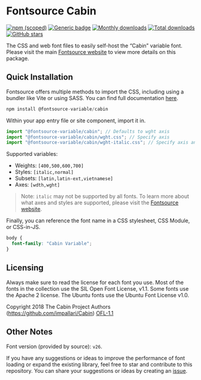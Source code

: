 # Fontsource Cabin

[![npm (scoped)](https://img.shields.io/npm/v/@fontsource-variable/cabin?color=brightgreen)](https://www.npmjs.com/package/@fontsource-variable/cabin) [![Generic badge](https://img.shields.io/badge/fontsource-passing-brightgreen)](https://github.com/fontsource/fontsource) [![Monthly downloads](https://badgen.net/npm/dm/@fontsource-variable/cabin)](https://github.com/fontsource/fontsource) [![Total downloads](https://badgen.net/npm/dt/@fontsource-variable/cabin)](https://github.com/fontsource/fontsource) [![GitHub stars](https://img.shields.io/github/stars/fontsource/fontsource.svg?style=social&label=Star)](https://github.com/fontsource/fontsource/stargazers)

The CSS and web font files to easily self-host the “Cabin” variable font. Please visit the main [Fontsource website](https://fontsource.org/fonts/cabin) to view more details on this package.

## Quick Installation

Fontsource offers multiple methods to import the CSS, including using a bundler like Vite or using SASS. You can find full documentation [here](https://fontsource.org/docs/getting-started/introduction).

```javascript
npm install @fontsource-variable/cabin
```

Within your app entry file or site component, import it in.

```javascript
import "@fontsource-variable/cabin"; // Defaults to wght axis
import "@fontsource-variable/cabin/wght.css"; // Specify axis
import "@fontsource-variable/cabin/wght-italic.css"; // Specify axis and style
```

Supported variables:
- Weights: `[400,500,600,700]`
- Styles: `[italic,normal]`
- Subsets: `[latin,latin-ext,vietnamese]`
- Axes: `[wdth,wght]`

> Note: `italic` may not be supported by all fonts. To learn more about what axes and styles are supported, please visit the [Fontsource website](https://fontsource.org/fonts/cabin).

Finally, you can reference the font name in a CSS stylesheet, CSS Module, or CSS-in-JS.

```css
body {
  font-family: "Cabin Variable";
}
```

## Licensing
Always make sure to read the license for each font you use. Most of the fonts in the collection use the SIL Open Font License, v1.1. Some fonts use the Apache 2 license. The Ubuntu fonts use the Ubuntu Font License v1.0.

Copyright 2018 The Cabin Project Authors (https://github.com/impallari/Cabin)
[OFL-1.1](http://scripts.sil.org/OFL)

## Other Notes
Font version (provided by source): `v26`.

If you have any suggestions or ideas to improve the performance of font loading or expand the existing library, feel free to star and contribute to this repository. You can share your suggestions or ideas by creating an [issue](https://github.com/fontsource/fontsource/issues).